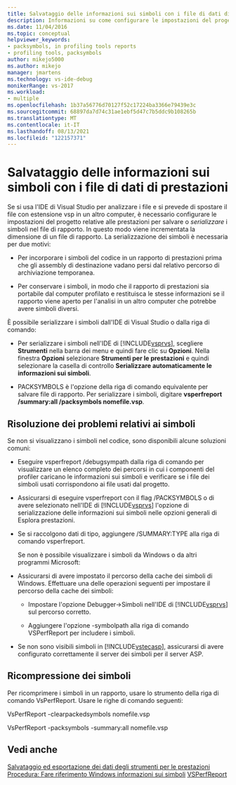 ```yaml
---
title: Salvataggio delle informazioni sui simboli con i file di dati di prestazioni | Microsoft Docs
description: Informazioni su come configurare le impostazioni del progetto prestazioni per salvare o serializzare i simboli nel file di report.
ms.date: 11/04/2016
ms.topic: conceptual
helpviewer_keywords:
- packsymbols, in profiling tools reports
- profiling tools, packsymbols
author: mikejo5000
ms.author: mikejo
manager: jmartens
ms.technology: vs-ide-debug
monikerRange: vs-2017
ms.workload:
- multiple
ms.openlocfilehash: 1b37a56776d70127f52c17224ba3366e79439e3c
ms.sourcegitcommit: 68897da7d74c31ae1ebf5d47c7b5ddc9b108265b
ms.translationtype: MT
ms.contentlocale: it-IT
ms.lasthandoff: 08/13/2021
ms.locfileid: "122157371"
---
```

# <a name="saving-symbol-information-with-performance-data-files"></a>Salvataggio delle informazioni sui simboli con i file di dati di prestazioni

Se si usa l'IDE di Visual Studio per analizzare i file e si prevede di spostare il file con estensione vsp in un altro computer, è necessario configurare le impostazioni del progetto relative alle prestazioni per salvare o *serializzare* i simboli nel file di rapporto. In questo modo viene incrementata la dimensione di un file di rapporto. La serializzazione dei simboli è necessaria per due motivi:

- Per incorporare i simboli del codice in un rapporto di prestazioni prima che gli assembly di destinazione vadano persi dal relativo percorso di archiviazione temporanea.

- Per conservare i simboli, in modo che il rapporto di prestazioni sia portabile dal computer profilato e restituisca le stesse informazioni se il rapporto viene aperto per l'analisi in un altro computer che potrebbe avere simboli diversi.

È possibile serializzare i simboli dall'IDE di Visual Studio o dalla riga di comando:

- Per serializzare i simboli nell'IDE di [!INCLUDE[vsprvs](../code-quality/includes/vsprvs_md.md)], scegliere **Strumenti** nella barra dei menu e quindi fare clic su **Opzioni**. Nella finestra **Opzioni** selezionare **Strumenti per le prestazioni** e quindi selezionare la casella di controllo **Serializzare automaticamente le informazioni sui simboli**.

- PACKSYMBOLS è l'opzione della riga di comando equivalente per salvare file di rapporto. Per serializzare i simboli, digitare **vsperfreport /summary:all /packsymbols nomefile.vsp**.

## <a name="troubleshooting-symbol-problems"></a>Risoluzione dei problemi relativi ai simboli

Se non si visualizzano i simboli nel codice, sono disponibili alcune soluzioni comuni:

- Eseguire vsperfreport /debugsympath dalla riga di comando per visualizzare un elenco completo dei percorsi in cui i componenti del profiler caricano le informazioni sui simboli e verificare se i file dei simboli usati corrispondono ai file usati dal progetto.

- Assicurarsi di eseguire vsperfreport con il flag /PACKSYMBOLS o di avere selezionato nell'IDE di [!INCLUDE[vsprvs](../code-quality/includes/vsprvs_md.md)] l'opzione di serializzazione delle informazioni sui simboli nelle opzioni generali di Esplora prestazioni.

- Se si raccolgono dati di tipo, aggiungere /SUMMARY:TYPE alla riga di comando vsperfreport.

  Se non è possibile visualizzare i simboli da Windows o da altri programmi Microsoft:

- Assicurarsi di avere impostato il percorso della cache dei simboli di Windows. Effettuare una delle operazioni seguenti per impostare il percorso della cache dei simboli:

  - Impostare l'opzione Debugger->Simboli nell'IDE di [!INCLUDE[vsprvs](../code-quality/includes/vsprvs_md.md)] sul percorso corretto.

  - Aggiungere l'opzione -symbolpath alla riga di comando VSPerfReport per includere i simboli.

- Se non sono visibili simboli in [!INCLUDE[vstecasp](../code-quality/includes/vstecasp_md.md)], assicurarsi di avere configurato correttamente il server dei simboli per il server ASP.

## <a name="repacking-symbols"></a>Ricompressione dei simboli

Per ricomprimere i simboli in un rapporto, usare lo strumento della riga di comando VsPerfReport. Usare le righe di comando seguenti:

VsPerfReport -clearpackedsymbols nomefile.vsp

VsPerfReport -packsymbols -summary:all nomefile.vsp

## <a name="see-also"></a>Vedi anche

[Salvataggio ed esportazione dei dati degli strumenti per le prestazioni](../profiling/saving-and-exporting-performance-tools-data.md) 
 [Procedura: Fare riferimento Windows informazioni sui simboli](../profiling/how-to-reference-windows-symbol-information.md) 
 [VSPerfReport](../profiling/vsperfreport.md)
